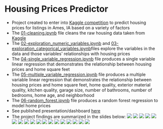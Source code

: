 # Housing Prices Predictor
* Project created to enter into [Kaggle competition](https://www.kaggle.com/c/house-prices-advanced-regression-techniques/) to predict housing prices for listings in Ames, IA based on a variety of factors
* The [01-cleaning.ipynb](https://github.com/mileslucey/housing_prices_predictor/blob/master/01-cleaning.ipynb) file cleans the raw housing data taken from [Kaggle](https://www.kaggle.com/c/house-prices-advanced-regression-techniques/)
* The [02-exploration_numeric_variables.ipynb](https://github.com/mileslucey/housing_prices_predictor/blob/master/02-exploration_numeric_variables.ipynb) and  [03-exploration_categorical_variables.ipynb](https://github.com/mileslucey/housing_prices_predictor/blob/master/03-exploration_categorical_variables.ipynb)files explore the variables in the data and those variables' relationships with housing prices
* The [04-single_variable_regression.ipynb](https://github.com/mileslucey/housing_prices_predictor/blob/master/04-single_variable_regression.ipynb) file produces a single variable linear regression that demonstrates the relationship between housing prices and home square feet
* The [05-multiple_variable_regression.ipynb](https://github.com/mileslucey/housing_prices_predictor/blob/master/05-multiple_variable_regression.ipynb) file produces a multiple variable linear regression that demonstrates the relationship between housing prices and home square feet, home quality, exterior material quality, kitchen quality, garage size, number of bathrooms, number of bedrooms, home age, and neighborhood 
* The [06-random_forest.ipynb](https://github.com/mileslucey/housing_prices_predictor/blob/master/06-random_forest.ipynb) file produces a random forest regression to model home prices
* See published presentation/dashboard [here](https://github.com/mileslucey/https://public.tableau.com/profile/miles.lucey#!/vizhome/home_prices_predictor/HomePricePrediction?publish=yes)
* The project findings are summarized in the slides below:
![](04-images/01.PNG)
![](04-images/02.PNG)
![](04-images/03.PNG)
![](04-images/04.PNG)
![](04-images/05.PNG)
![](04-images/06.PNG)
![](04-images/07.PNG)
![](04-images/08.PNG)
![](04-images/09.PNG)
![](04-images/10.PNG)
![](04-images/11.PNG)
![](04-images/12.PNG)
![](04-images/13.PNG)
![](04-images/14.PNG)
![](04-images/15.PNG)
![](04-images/16.PNG)
![](04-images/17.PNG)
![](04-images/18.PNG)

